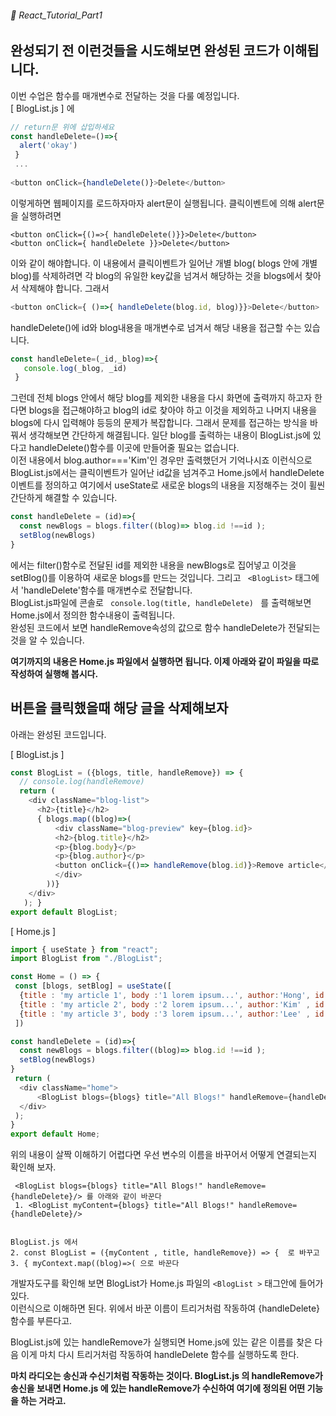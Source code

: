 ###### 🌵 React_Tutorial_Part1


## 완성되기 전 이런것들을 시도해보면 완성된 코드가 이해됩니다. 

이번 수업은 함수를 매개변수로 전달하는 것을 다룰 예정입니다.  
[ BlogList.js ] 에 
``` javascript 
// return문 위에 삽입하세요 
const handleDelete=()=>{
  alert('okay')
 } 
 ...
 
<button onClick={handleDelete()}>Delete</button> 
```  
이렇게하면 웹페이지를 로드하자마자 alert문이 실행됩니다. 클릭이벤트에 의해 alert문을 실행하려면   

``` 
<button onClick={()=>{ handleDelete()}}>Delete</button>  
<button onClick={ handleDelete }}>Delete</button>  
```   

이와 같이 해야합니다. 이 내용에서 클릭이벤트가 일어난 개별 blog( blogs 안에 개별 blog)를 삭제하려면 각 blog의 유일한 key값을 넘겨서 해당하는 것을 blogs에서 찾아서 삭제해야 합니다. 그래서  
``` javascript
<button onClick={ ()=>{ handleDelete(blog.id, blog)}}>Delete</button>  
```    
handleDelete()에 id와 blog내용을 매개변수로 넘겨서 해당 내용을 접근할 수는 있습니다. 
``` javascript
const handleDelete=(_id,_blog)=>{
   console.log(_blog, _id)
 }
```
그런데 전체 blogs 안에서 해당 blog를 제외한 내용을 다시 화면에 출력까지 하고자 한다면 blogs을 접근해야하고 blog의 id로 찾아야 하고 이것을 제외하고 나머지 내용을 blogs에 다시 입력해야 등등의 문제가 복잡합니다. 그래서 문제를 접근하는 방식을 바꿔서 생각해보면 간단하게 해결됩니다.  일단 blog를 출력하는 내용이 BlogList.js에 있다고 handleDelete()함수를 이곳에 만들어줄 필요는 없습니다.  
이전 내용에서 blog.author==='Kim'인 경우만 출력했던거 기억나시죠 이런식으로 BlogList.js에서는 클릭이벤트가 일어난 id값을 넘겨주고 Home.js에서 handleDelete 이벤트를 정의하고 여기에서 useState로 새로운 blogs의 내용을 지정해주는 것이 휠씬 간단하게 해결할 수 있습니다.  

``` javascript 
const handleDelete = (id)=>{
  const newBlogs = blogs.filter((blog)=> blog.id !==id );
  setBlog(newBlogs)
}
```
에서는 filter()함수로 전달된 id를 제외한 내용을 newBlogs로 집어넣고 이것을 setBlog()를 이용하여 새로운 blogs를 만드는 것입니다. 그리고 ``` <BlogList>``` 태그에서 'handleDelete'함수를 매개변수로 전달합니다.    
BlogList.js파일에 콘솔로 ```  console.log(title, handleDelete)  ``` 를 출력해보면 Home.js에서 정의한 함수내용이 출력됩니다.  
완성된 코드에서 보면 handleRemove속성의 값으로 함수 handleDelete가 전달되는 것을 알 수 있습니다.   

__여기까지의 내용은 Home.js 파일에서 실행하면 됩니다. 이제 아래와 같이 파일을 따로 작성하여 실행해 봅시다.__  



## 버튼을 클릭했을때 해당 글을 삭제해보자    
아래는 완성된 코드입니다.   


[ BlogList.js ]
``` javascript
const BlogList = ({blogs, title, handleRemove}) => { 
  // console.log(handleRemove)
  return ( 
    <div className="blog-list">
      <h2>{title}</h2>
      { blogs.map((blog)=>(
          <div className="blog-preview" key={blog.id}> 
          <h2>{blog.title}</h2>
          <p>{blog.body}</p>
          <p>{blog.author}</p>
          <button onClick={()=> handleRemove(blog.id)}>Remove article</button>
          </div>
        ))}
    </div>
   ); }
export default BlogList;
```   
[ Home.js ]

``` javascript 
import { useState } from "react"; 
import BlogList from "./BlogList";

const Home = () => {
 const [blogs, setBlog] = useState([
  {title : 'my article 1', body :'1 lorem ipsum...', author:'Hong', id:1},
  {title : 'my article 2', body :'2 lorem ipsum...', author:'Kim' , id:2},
  {title : 'my article 3', body :'3 lorem ipsum...', author:'Lee' , id:3}
 ])

const handleDelete = (id)=>{
  const newBlogs = blogs.filter((blog)=> blog.id !==id );
  setBlog(newBlogs)
}
 return ( 
  <div className="home">
      <BlogList blogs={blogs} title="All Blogs!" handleRemove={handleDelete}/>
  </div>
 );
}
export default Home;

```

위의 내용이 살짝 이해하기 어렵다면 우선 변수의 이름을 바꾸어서 어떻게 연결되는지 확인해 보자.  

```
 <BlogList blogs={blogs} title="All Blogs!" handleRemove={handleDelete}/> 를 아래와 같이 바꾼다 
 1. <BlogList myContent={blogs} title="All Blogs!" handleRemove={handleDelete}/>


BlogList.js 에서
2. const BlogList = ({myContent , title, handleRemove}) => {  로 바꾸고
3. { myContext.map((blog)=>( 으로 바꾼다

```
개발자도구를 확인해 보면 BlogList가 Home.js 파일의  ```<BlogList >``` 태그안에 들어가 있다.  
이런식으로 이해하면 된다. 위에서 바꾼 이름이 트리거처럼 작동하여 {handleDelete} 함수를 부른다고.     

BlogList.js에 있는 handleRemove가 실행되면 Home.js에 있는 같은 이름를 찾은 다음  이게 마치 다시 트리거처럼 작동하여 handleDelete 함수를 실행하도록 한다.

**마치 라디오는 송신과 수신기처럼 작동하는 것이다. BlogList.js 의 handleRemove가 송신을 보내면 Home.js 에 있는 handleRemove가 수신하여 여기에 정의된 어떤 기능을 하는 거라고.**





